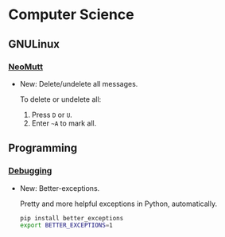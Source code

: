 # Computer Science

## GNULinux

### [NeoMutt](neomutt.md)

* New: Delete/undelete all messages.

    To delete or undelete all:
    
    1. Press `D` or `U`.
    1. Enter `~A` to mark all.
    

## Programming

### [Debugging](python_debugging.md)

* New: Better-exceptions.

    Pretty and more helpful exceptions in Python, automatically.
    
    ```bash
    pip install better_exceptions
    export BETTER_EXCEPTIONS=1
    ```